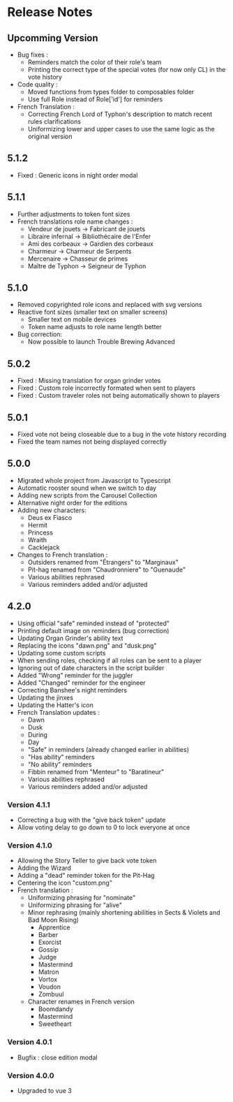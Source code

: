 # Release Notes

## Upcomming Version
- Bug fixes :
  - Reminders match the color of their role's team
  - Printing the correct type of the special votes (for now only CL) in the vote history
- Code quality :
  - Moved functions from types folder to composables folder
  - Use full Role instead of Role['id'] for reminders
- French Translation :
  - Correcting French Lord of Typhon's description to match recent rules clarifications
  - Uniformizing lower and upper cases to use the same logic as the original version

## 5.1.2
- Fixed : Generic icons in night order modal

## 5.1.1
- Further adjustments to token font sizes
- French translations role name changes :
  - Vendeur de jouets -> Fabricant de jouets 
  - Libraire infernal -> Bibliothécaire de l'Enfer 
  - Ami des corbeaux -> Gardien des corbeaux 
  - Charmeur -> Charmeur de Serpents 
  - Mercenaire -> Chasseur de primes 
  - Maître de Typhon -> Seigneur de Typhon

## 5.1.0
- Removed copyrighted role icons and replaced with svg versions
- Reactive font sizes (smaller text on smaller screens)
  - Smaller text on mobile devices
  - Token name adjusts to role name length better
- Bug correction:
  - Now possible to launch Trouble Brewing Advanced

## 5.0.2
- Fixed : Missing translation for organ grinder votes 
- Fixed : Custom role incorrectly formated when sent to players
- Fixed : Custom traveler roles not being automatically shown to players

## 5.0.1
- Fixed vote not being closeable due to a bug in the vote history recording
- Fixed the team names not being displayed correctly

## 5.0.0
- Migrated whole project from Javascript to Typescript
- Automatic rooster sound when we switch to day
- Adding new scripts from the Carousel Collection
- Alternative night order for the editions
- Adding new characters:
  - Deus ex Fiasco
  - Hermit
  - Princess
  - Wraith
  - Cacklejack
- Changes to French translation :
  - Outsiders renamed from "Étrangers" to "Marginaux"
  - Pit-hag renamed from "Chaudronniere" to "Guenaude"
  - Various abilities rephrased
  - Various reminders added and/or adjusted

## 4.2.0
- Using official "safe" reminded instead of "protected"
- Printing default image on reminders (bug correction)
- Updating Organ Grinder's ability text
- Replacing the icons "dawn.png" and "dusk.png"
- Updating some custom scripts
- When sending roles, checking if all roles can be sent to a player
- Ignoring out of date characters in the script builder
- Added "Wrong" reminder for the juggler
- Added "Changed" reminder for the engineer
- Correcting Banshee's night reminders
- Updating the jinxes
- Updating the Hatter's icon
- French Translation updates :
  - Dawn
  - Dusk
  - During
  - Day
  - "Safe" in reminders (already changed earlier in abilities)
  - "Has ability" reminders
  - "No ability" reminders
  - Fibbin renamed from "Menteur" to "Baratineur"
  - Various abilities rephrased
  - Various reminders added and/or adjusted

### Version 4.1.1
- Correcting a bug with the "give back token" update
- Allow voting delay to go down to 0 to lock everyone at once

### Version 4.1.0
- Allowing the Story Teller to give back vote token
- Adding the Wizard
- Adding a "dead" reminder token for the Pit-Hag
- Centering the icon "custom.png"
- French translation :
  - Uniformizing phrasing for "nominate"
  - Uniformizing phrasing for "alive"
  - Minor rephrasing (mainly shortening abilities in Sects & Violets and Bad Moon Rising)
    - Apprentice
    - Barber
    - Exorcist
    - Gossip
    - Judge
    - Mastermind
    - Matron
    - Vortox
    - Voudon
    - Zombuul
  - Character renames in French version
    - Boomdandy
    - Mastermind
    - Sweetheart

### Version 4.0.1
- Bugfix : close edition modal

### Version 4.0.0
- Upgraded to vue 3
